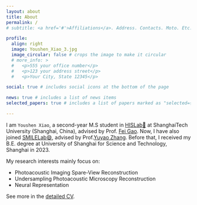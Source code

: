 ```yaml
---
layout: about
title: About
permalink: /
# subtitle: <a href='#'>Affiliations</a>. Address. Contacts. Moto. Etc.

profile:
  align: right
  image: Youshen_Xiao_3.jpg
  image_circular: false # crops the image to make it circular
  # more_info: >
  #   <p>555 your office number</p>
  #   <p>123 your address street</p>
  #   <p>Your City, State 12345</p>

social: true # includes social icons at the bottom of the page  

news: true # includes a list of news items
selected_papers: true # includes a list of papers marked as "selected={true}"

---
```



I am `Youshen Xiao`, a second-year M.S student in [HISLab:rocket:](http://www.hislab.cn/) at ShanghaiTech University (Shanghai, China), advised by Prof. [Fei Gao](http://www.hislab.cn/people). Now, I have also joined [SMILELab:smile:](https://smilelab.com.cn/), advised by Prof.[Yuyao Zhang](https://smilelab.com.cn/director/). Before that, I received my B.E. degree at University of Shanghai for Science and Technology, Shanghai in 2023.

My research interests mainly focus on:
* Photoacoustic Imaging Spare-View Reconstruction
* Undersampling Photoacoustic Microscopy Reconstruction<br>
* Neural Representation<br>


See more in the [detailed CV](https://zhaowumian7.github.io/assets/pdf/zhaowumian.pdf).

